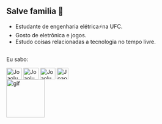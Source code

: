 ## Salve familia 👋
- Estudante de engenharia elétrica⚡na UFC.
- Gosto de eletrônica e jogos.
- Estudo coisas relacionadas a tecnologia no tempo livre.
## 
Eu sabo:

  <div style="display: inline_block;">
    <img align="center" alt="Joaolucas-Python" height="30" width="40" src="https://cdn.jsdelivr.net/gh/devicons/devicon@latest/icons/python/python-original.svg" style="margin-top: 1 rem;">
    <img align="center" alt="Joaolucas-Cplusplus" height="30" width="40" src="https://cdn.jsdelivr.net/gh/devicons/devicon@latest/icons/cplusplus/cplusplus-original.svg" style="margin-top: 1 rem;">
    <img align="center" alt="Joaolucas-arduino" height="30" width="40" src="https://cdn.jsdelivr.net/gh/devicons/devicon@latest/icons/arduino/arduino-original-wordmark.svg" style="margin-top: 1 rem;">
    <img align="center" alt="Joaolucas-fusion360" height="30" width="30" src="https://www.softexia.com/wp-content/uploads/2024/04/Autodesk_Fusion_360.webp">

  </div>

  
  <img align="center" alt="gif" height="100" width="100" src="https://media.tenor.com/eT65efTNamoAAAAj/bonfire-darksouls.gif">
